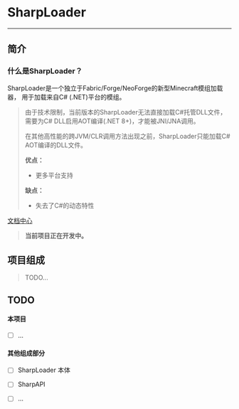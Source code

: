 # SharpLoader

---

## 简介

### 什么是SharpLoader？

SharpLoader是一个独立于Fabric/Forge/NeoForge的新型Minecraft模组加载器，
用于加载来自C# (.NET)平台的模组。

> 由于技术限制，当前版本的SharpLoader无法直接加载C#托管DLL文件，
> 需要为C# DLL启用AOT编译(.NET 8+)，才能被JNI/JNA调用。
> 
> 在其他高性能的跨JVM/CLR调用方法出现之前，SharpLoader只能加载C# AOT编译的DLL文件。
> 
> **优点：**
> - 更多平台支持
> 
> **缺点：**
> - 失去了C#的动态特性


[文档中心](docs/INDEX.MD)

> **当前项目正在开发中。**

## 项目组成

> TODO...

## TODO

#### 本项目
- [ ] ...

#### 其他组成部分
- [ ] SharpLoader 本体
- [ ] SharpAPI
- [ ] ...

